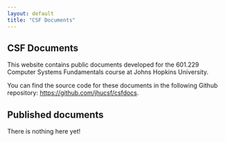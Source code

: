 ```yaml
---
layout: default
title: "CSF Documents"
---
```


## CSF Documents

This website contains public documents developed for
the 601.229 Computer Systems Fundamentals course at
Johns Hopkins University.

You can find the source code for these documents in the
following Github repository: <https://github.com/jhucsf/csfdocs>.

## Published documents

There is nothing here yet!
